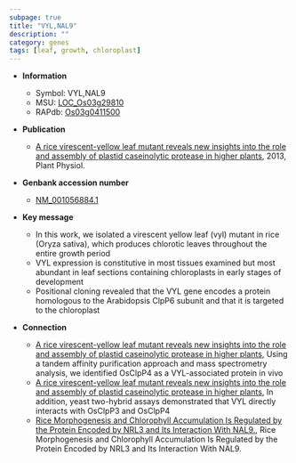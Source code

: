 ```yaml
---
subpage: true
title: "VYL,NAL9"
description: ""
category: genes
tags: [leaf, growth, chloroplast]
---
```


* **Information**  
    + Symbol: VYL,NAL9  
    + MSU: [LOC_Os03g29810](http://rice.plantbiology.msu.edu/cgi-bin/ORF_infopage.cgi?orf=LOC_Os03g29810)  
    + RAPdb: [Os03g0411500](http://rapdb.dna.affrc.go.jp/viewer/gbrowse_details/irgsp1?name=Os03g0411500)  

* **Publication**  
    + [A rice virescent-yellow leaf mutant reveals new insights into the role and assembly of plastid caseinolytic protease in higher plants](http://www.ncbi.nlm.nih.gov/pubmed?term=A+rice+virescent-yellow+leaf+mutant+reveals+new+insights+into+the+role+and+assembly+of+plastid+caseinolytic+protease+in+higher+plants%5BTitle%5D), 2013, Plant Physiol.

* **Genbank accession number**  
    + [NM_001056884.1](http://www.ncbi.nlm.nih.gov/nuccore/NM_001056884.1)

* **Key message**  
    + In this work, we isolated a virescent yellow leaf (vyl) mutant in rice (Oryza sativa), which produces chlorotic leaves throughout the entire growth period
    + VYL expression is constitutive in most tissues examined but most abundant in leaf sections containing chloroplasts in early stages of development
    + Positional cloning revealed that the VYL gene encodes a protein homologous to the Arabidopsis ClpP6 subunit and that it is targeted to the chloroplast

* **Connection**  
    + [A rice virescent-yellow leaf mutant reveals new insights into the role and assembly of plastid caseinolytic protease in higher plants](http://www.ncbi.nlm.nih.gov/pubmed?term=A+rice+virescent-yellow+leaf+mutant+reveals+new+insights+into+the+role+and+assembly+of+plastid+caseinolytic+protease+in+higher+plants%5BTitle%5D), Using a tandem affinity purification approach and mass spectrometry analysis, we identified OsClpP4 as a VYL-associated protein in vivo
    + [A rice virescent-yellow leaf mutant reveals new insights into the role and assembly of plastid caseinolytic protease in higher plants](http://www.ncbi.nlm.nih.gov/pubmed?term=A+rice+virescent-yellow+leaf+mutant+reveals+new+insights+into+the+role+and+assembly+of+plastid+caseinolytic+protease+in+higher+plants%5BTitle%5D), In addition, yeast two-hybrid assays demonstrated that VYL directly interacts with OsClpP3 and OsClpP4
    + [Rice Morphogenesis and Chlorophyll Accumulation Is Regulated by the Protein Encoded by NRL3 and Its Interaction With NAL9.](http://www.ncbi.nlm.nih.gov/pubmed?term=Rice+Morphogenesis+and+Chlorophyll+Accumulation+Is+Regulated+by+the+Protein+Encoded+by+NRL3+and+Its+Interaction+With+NAL9.%5BTitle%5D), Rice Morphogenesis and Chlorophyll Accumulation Is Regulated by the Protein Encoded by NRL3 and Its Interaction With NAL9.



